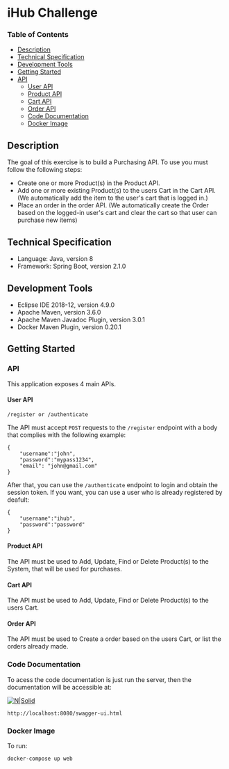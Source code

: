 # iHub Challenge

### Table of Contents
- [Description](#description)
- [Technical Specification](#technical-specification)
- [Development Tools](#development-tools)
- [Getting Started](#getting-started)
- [API](#api)
    - [User API](#user-api)    
    - [Product API](#product-api)    
    - [Cart API](#cart-api)    
    - [Order API](#order-api)    
    - [Code Documentation](#code-documentation)
    - [Docker Image](#docker-image)

## Description

The goal of this exercise is to build a Purchasing API. 
To use you must follow the following steps:

- Create one or more Product(s) in the Product API.
- Add one or more existing Product(s) to the users Cart in the Cart API. 
  (We automatically add the item to the user's cart that is logged in.)
- Place an order in the order API.
  (We automatically create the Order based on the logged-in user's cart and clear the cart so that user can purchase new items)

## Technical Specification

- Language: Java, version 8
- Framework: Spring Boot, version 2.1.0

## Development Tools

- Eclipse IDE 2018-12, version 4.9.0
- Apache Maven, version 3.6.0
- Apache Maven Javadoc Plugin, version 3.0.1
- Docker Maven Plugin, version 0.20.1

## Getting Started

### API

This application exposes 4 main APIs.

#### User API

    /register or /authenticate
    
The API must accept `POST` requests to the `/register` endpoint
with a body that complies with the following example:    
```
{
    "username":"john",
    "password":"mypass1234",
    "email": "john@gmail.com"
}
```

After that, you can use the `/authenticate` endpoint to login and obtain the session token. 
If you want, you can use a user who is already registered by deafult:

```
{
    "username":"ihub",
    "password":"password"
}
```


#### Product API

    
The API must be used to Add, Update, Find or Delete Product(s) to the System,  that will be used for purchases.

#### Cart API

The API must be used to Add, Update, Find or Delete Product(s) to the users Cart.

#### Order API

The API must be used to Create a order based on the users Cart, or list the orders already made.

### Code Documentation

To acess the code documentation is just run the server, then the documentation will be accessible at:

[![N|Solid](https://i.ibb.co/ymCswmD/aggregate-sw-hub-2.png)](https://i.ibb.co/ymCswmD/aggregate-sw-hub-2.png)

    http://localhost:8080/swagger-ui.html


### Docker Image

To run:

    docker-compose up web




